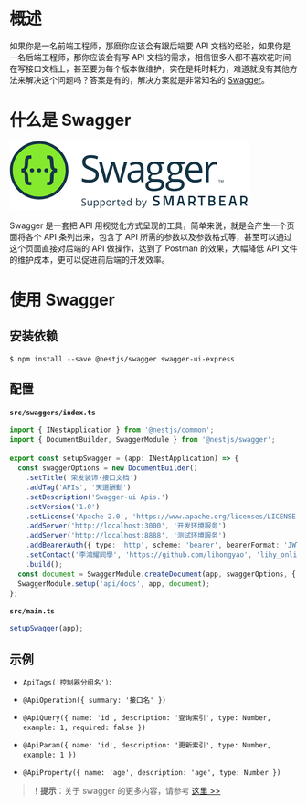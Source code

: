 #  概述

如果你是一名前端工程师，那麽你应该会有跟后端要 API 文档的经验，如果你是一名后端工程师，那你应该会有写 API 文档的需求，相信很多人都不喜欢花时间在写接口文档上，甚至要为每个版本做维护，实在是耗时耗力，难道就没有其他方法来解决这个问题吗？答案是有的，解决方案就是非常知名的 [Swagger](https://swagger.io/)。

# 什么是 Swagger

![](./IMGS/20119338RloglKEMqo.png)

Swagger 是一套把 API 用视觉化方式呈现的工具，简单来说，就是会产生一个页面将各个 API 条列出来，包含了 API 所需的参数以及参数格式等，甚至可以通过这个页面直接对后端的 API 做操作，达到了 Postman 的效果，大幅降低 API 文件的维护成本，更可以促进前后端的开发效率。

# 使用 Swagger

## 安装依赖

```shell
$ npm install --save @nestjs/swagger swagger-ui-express
```

## 配置

**`src/swaggers/index.ts`**

```typescript
import { INestApplication } from '@nestjs/common';
import { DocumentBuilder, SwaggerModule } from '@nestjs/swagger';

export const setupSwagger = (app: INestApplication) => {
  const swaggerOptions = new DocumentBuilder()
    .setTitle('荣发装饰·接口文档')
    .addTag('APIs', '天道酬勤')
    .setDescription('Swagger-ui Apis.')
    .setVersion('1.0')
    .setLicense('Apache 2.0', 'https://www.apache.org/licenses/LICENSE-2.0')
    .addServer('http://localhost:3000', '开发环境服务')
    .addServer('http://localhost:8888', '测试环境服务')
    .addBearerAuth({ type: 'http', scheme: 'bearer', bearerFormat: 'JWT' }, 'jwt')
    .setContact('李鴻耀同學', 'https://github.com/lihongyao', 'lihy_online@163.com')
    .build();
  const document = SwaggerModule.createDocument(app, swaggerOptions, { ignoreGlobalPrefix: false });
  SwaggerModule.setup('api/docs', app, document);
};
```

**`src/main.ts`**

```typescript
setupSwagger(app);
```

## 示例

- `ApiTags('控制器分组名')`:
- `@ApiOperation({ summary: '接口名' })`
- `@ApiQuery({ name: 'id', description: '查询索引', type: Number, example: 1, required: false })`

- `@ApiParam({ name: 'id', description: '更新索引', type: Number, example: 1 })`
- `@ApiProperty({ name: 'age', description: 'age', type: Number })`

> **！提示**：关于 swagger 的更多内容，请参考 [这里 >>](https://docs.nestjs.cn/9/openapi)
